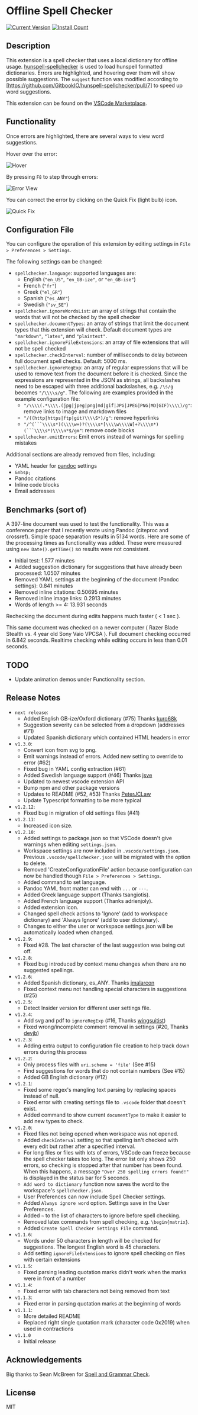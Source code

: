 # Offline Spell Checker

[![Current Version](https://vsmarketplacebadge.apphb.com/version/swyphcosmo.spellchecker.svg)](https://marketplace.visualstudio.com/items?itemName=swyphcosmo.spellchecker)
[![Install Count](https://vsmarketplacebadge.apphb.com/installs/swyphcosmo.spellchecker.svg)](https://marketplace.visualstudio.com/items?itemName=swyphcosmo.spellchecker)

## Description

This extension is a spell checker that uses a local dictionary for offline usage. [hunspell-spellchecker](https://github.com/GitbookIO/hunspell-spellchecker) is used to load hunspell formatted dictionaries. Errors are highlighted, and hovering over them will show possible suggestions. The `suggest` function was modified according to [https://github.com/GitbookIO/hunspell-spellchecker/pull/7] to speed up word suggestions.

This extension can be found on the [VSCode Marketplace](https://marketplace.visualstudio.com/items?itemName=swyphcosmo.spellchecker).

## Functionality

Once errors are highlighted, there are several ways to view word suggestions.

Hover over the error:

![Hover](images/hover-view.png)

By pressing `F8` to step through errors:

![Error View](images/error-view.png)

You can correct the error by clicking on the Quick Fix (light bulb) icon.

![Quick Fix](images/making-corrections.gif)

## Configuration File

You can configure the operation of this extension by editing settings in `File > Preferences > Settings`.

The following settings can be changed:

* `spellchecker.language`: supported languages are:
	* English (`"en_US"`, `"en_GB-ize"`, or `"en_GB-ise"`)
	* French (`"fr"`)
	* Greek (`"el_GR"`)
	* Spanish (`"es_ANY"`)
	* Swedish (`"sv_SE"`)
* `spellchecker.ignoreWordsList`: an array of strings that contain the words that will not be checked by the spell checker
* `spellchecker.documentTypes`: an array of strings that limit the document types that this extension will check. Default document types are `"markdown"`, `"latex"`, and `"plaintext"`.
* `spellchecker.ignoreFileExtensions`: an array of file extensions that will not be spell checked
* `spellchecker.checkInterval`: number of milliseconds to delay between full document spell checks. Default: 5000 ms.
* `spellchecker.ignoreRegExp`: an array of regular expressions that will be used to remove text from the document before it is checked. Since the expressions are represented in the JSON as strings, all backslashes need to be escaped with three additional backslashes, e.g. `/\s/g` becomes `"/\\\\s/g"`. The following are examples provided in the example configuration file:
	* `"/\\\\(.*\\\\.(jpg|jpeg|png|md|gif|JPG|JPEG|PNG|MD|GIF)\\\\)/g"`: remove links to image and markdown files
	* `"/((http|https|ftp|git)\\\\S*)/g"`: remove hyperlinks
	* `"/^(```\\\\s*)(\\\\w+)?(\\\\s*[\\\\w\\\\W]+?\\\\n*)(```\\\\s*)\\\\n*$/gm"`: remove code blocks
* `spellchecker.emitErrors`: Emit errors instead of warnings for spelling mistakes

Additional sections are already removed from files, including:

* YAML header for [pandoc](http://pandoc.org/) settings
* `&nbsp;`
* Pandoc citations
* Inline code blocks
* Email addresses

## Benchmarks (sort of)

A 397-line document was used to test the functionality. This was a conference paper that I recently wrote using Pandoc (citeproc and crossref). Simple space separation results in 5134 words. Here are some of the processing times as functionality was added. These were measured using `new Date().getTime()` so results were not consistent.

* Initial test: 1.577 minutes
* Added suggestion dictionary for suggestions that have already been processed: 1.0507 minutes
* Removed YAML settings at the beginning of the document (Pandoc settings): 0.841 minutes
* Removed inline citations: 0.50695 minutes
* Removed inline image links: 0.2913 minutes
* Words of length >= 4: 13.931 seconds

Rechecking the document during edits happens much faster ( < 1 sec ).

This same document was checked on a newer computer ( Razer Blade Stealth vs. 4 year old Sony Vaio VPCSA ). Full document checking occurred in 6.842 seconds. Realtime checking while editing occurs in less than 0.01 seconds.

## TODO

* Update animation demos under Functionality section.

## Release Notes

* `next release`:
	* Added English GB-ize/Oxford dictionary (#75) Thanks [kuro68k](https://github.com/kuro68k)
	* Suggestion severity can be selected from a dropdown (addresses #71)
	* Updated Spanish dictionary which contained HTML headers in error
* `v1.3.0`:
	* Convert icon from svg to png.
	* Emit warnings instead of errors. Added new setting to override to error (#62)
	* Fixed bug in YAML config extraction (#61)
	* Added Swedish language support (#46) Thanks [jsve](https://github.com/jsve)
	* Updated to newest vscode extension API
	* Bump npm and other package versions
	* Updates to README (#52, #53) Thanks [PeterJCLaw](https://github.com/PeterJCLaw)
	* Update Typescript formatting to be more typical
* `v1.2.12`:
	* Fixed bug in migration of old settings files (#41)
* `v1.2.11`:
	* Increased icon size.
* `v1.2.10`:
	* Added settings to package.json so that VSCode doesn't give warnings when editing `settings.json`.
	* Workspace settings are now included in `.vscode/settings.json`. Previous `.vscode/spellchecker.json` will be migrated with the option to delete.
	* Removed 'CreateConfigurationFile' action because configuration can now be handled though `File > Preferences > Settings`.
	* Added command to set language.
	* Pandoc YAML front matter can end with `...` or `---`.
	* Added Greek language support (Thanks tsangiotis).
	* Added French language support (Thanks adrienjoly).
	* Added extension icon.
	* Changed spell check actions to 'Ignore' (add to workspace dictionary) and 'Always Ignore' (add to user dictionary).
	* Changes to either the user or workspace settings.json will be automatically loaded when changed.
* `v1.2.9`:
	* Fixed #28. The last character of the last suggestion was being cut off.
* `v1.2.8`:
	* Fixed bug introduced by context menu changes when there are no suggested spellings.
* `v1.2.6`:
	* Added Spanish dictionary, es_ANY. Thanks [jmalarcon](https://github.com/jmalarcon)
	* Fixed context menu not handling special characters in suggestions (#25)
* `v1.2.5`:
	* Detect Insider version for different user settings file.
* `v1.2.4`:
	* Add svg and pdf to `ignoreRegExp` (#16, Thanks [wingsuitist](https://github.com/wingsuitist))
	* Fixed wrong/incomplete comment removal in settings (#20, Thanks [devjb](https://github.com/devjb))
* `v1.2.3`:
	* Adding extra output to configuration file creation to help track down errors during this process
* `v1.2.2`:
	* Only process files with `uri.scheme = 'file'` (See #15)
	* Find suggestions for words that do not contain numbers (See #15)
	* Added GB English dictionary (#12)
* `v1.2.1`:
	* Fixed some regex's mangling text parsing by replacing spaces instead of null.
	* Fixed error with creating settings file to `.vscode` folder that doesn't exist.
	* Added command to show current `documentType` to make it easier to add new types to check.
* `v1.2.0`:
	* Fixed files not being opened when workspace was not opened.
	* Added `checkInterval` setting so that spelling isn't checked with every edit but rather after a specified interval.
	* For long files or files with lots of errors, VSCode can freeze because the spell checker takes too long. The error list only shows 250 errors, so checking is stopped after that number has been found. When this happens, a message `"Over 250 spelling errors found!"` is displayed in the status bar for 5 seconds.
	* `Add word to dictionary` function now saves the word to the workspace's `spellchecker.json`.
	* User Preferences can now include Spell Checker settings.
	* Added `Always ignore word` option. Settings save in the User Preferences.
	* Added `~` to the list of characters to ignore before spell checking.
	* Removed latex commands from spell checking, e.g. `\begin{matrix}`.
	* Added `Create Spell Checker Settings File` command.
* `v1.1.6`:
	* Words under 50 characters in length will be checked for suggestions. The longest English word is 45 characters.
	* Add setting `ignoreFileExtensions` to ignore spell checking on files with certain extensions
* `v1.1.5`:
	* Fixed parsing leading quotation marks didn't work when the marks were in front of a number
* `v1.1.4`:
	* Fixed error with tab characters not being removed from text
* `v1.1.3`:
	* Fixed error in parsing quotation marks at the beginning of words
* `v1.1.1`:
	* More detailed README
	* Replaced right single quotation mark (character code 0x2019) when used in contractions
* `v1.1.0`
	* Initial release

## Acknowledgements

Big thanks to Sean McBreen for [Spell and Grammar Check](https://github.com/Microsoft/vscode-spell-check).

## License

MIT
